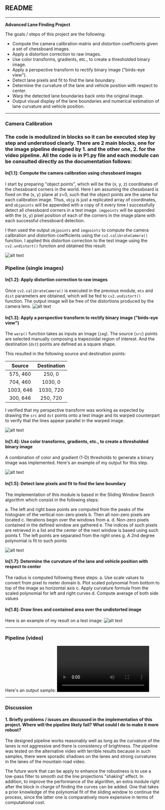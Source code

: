 ## README

---

**Advanced Lane Finding Project**

The goals / steps of this project are the following:

* Compute the camera calibration matrix and distortion coefficients given a set of chessboard images.
* Apply a distortion correction to raw images.
* Use color transforms, gradients, etc., to create a thresholded binary image.
* Apply a perspective transform to rectify binary image ("birds-eye view").
* Detect lane pixels and fit to find the lane boundary.
* Determine the curvature of the lane and vehicle position with respect to center.
* Warp the detected lane boundaries back onto the original image.
* Output visual display of the lane boundaries and numerical estimation of lane curvature and vehicle position.

[//]: # (Image References)

[image1]: ./output/Figure_0.png "Undistorted"
[image2]: ./output/Figure_1.png "Road Transformed"
[image3]: ./output/Figure_2.png "Warp Example"
[image4]: ./output/Figure_3.png "Binary Example"
[image5]: ./output/Figure_4.png "Fit Visual"
[image6]: ./output/Figure_6.png "Output"
[video1]: ./project_video.mp4 "Video"

---

### Camera Calibration

### The code is modulized in blocks so it can be executed step by step and understood clearly. There are 2 main blocks, one for the image pipeline designed by 1. and the other one, 2. for the video pipeline. All the code is in P1.py file and each module can be consulted directly as the documentation follows:

#### In[1.1]: Compute the camera calibration using chessboard images

I start by preparing "object points", which will be the (x, y, z) coordinates of the chessboard corners in the world. Here I am assuming the chessboard is fixed on the (x, y) plane at z=0, such that the object points are the same for each calibration image.  Thus, `objp` is just a replicated array of coordinates, and `objpoints` will be appended with a copy of it every time I successfully detect all chessboard corners in a test image.  `imgpoints` will be appended with the (x, y) pixel position of each of the corners in the image plane with each successful chessboard detection.  

I then used the output `objpoints` and `imgpoints` to compute the camera calibration and distortion coefficients using the `cv2.calibrateCamera()` function.  I applied this distortion correction to the test image using the `cv2.undistort()` function and obtained this result: 

![alt text][image1]

### Pipeline (single images)

#### In[1.2]: Apply distortion correction to raw images

Once `cv2.calibrateCamera()` is executed in the previous module, `mtx` and `dist` parameters are obtained, which will be fed to `cv2.undistort()` function. The output image will be free of the distortions produced by the camera lens.
![alt text][image2]

#### In[1.3]: Apply a perspective transform to rectify binary image ("birds-eye view")

The `warp()` function takes as inputs an image (`img`). The source (`src`) points are selected manually composing a trapezoidal region of interest. And the destination (`dst`) points are defined as a square shape.

This resulted in the following source and destination points:

| Source        | Destination   | 
|:-------------:|:-------------:| 
| 575, 460      | 250, 0        | 
| 704, 460      | 1030, 0      |
| 1003, 646     | 1030, 720      |
| 300, 646      | 250, 720        |

I verified that my perspective transform was working as expected by drawing the `src` and `dst` points onto a test image and its warped counterpart to verify that the lines appear parallel in the warped image.

![alt text][image3]

#### In[1.4]: Use color transforms, gradients, etc., to create a thresholded binary image

A combination of color and gradient (1-D) thresholds to generate a binary image was implemented.  Here's an example of my output for this step.

![alt text][image4]

#### In[1.5]: Detect lane pixels and fit to find the lane boundary

The implementation of this module is based in the Sliding Window Search algorithm which consist in the following steps:

a. The left and right base points are computed from the peaks of the histogram of the vertical non-zero pixels
b. Then all non-zero pixels are located
c. Iterations begin over the windows from a.
d. Non-zero pixels contained in the defined window are gathered
e. The indices of such pixels are retrieved in a list and the center of the next window is based using such points
f. The left points are separated from the right ones
g. A 2nd degree polynomial is fit to such points

![alt text][image5]

#### In[1.7]: Determine the curvature of the lane and vehicle position with respect to center

The radius is computed following these steps:
a. Use scale values to convert from pixel to meter domain
b. Plot scaled polynomial from bottom to top of the image as horizontal axis
c. Apply curvature formula from the scaled polynomial for left and right curves
d. Compute average of both side values

#### In[1.8]: Draw lines and contained area over the undistorted image
Here is an example of my result on a test image:
![alt text][image6]

---

### Pipeline (video)

Here's an output sample:
![alt text][video1]

---

### Discussion

#### 1. Briefly problems / issues are discussed in the implementation of this project.  Where will the pipeline likely fail?  What could I do to make it more robust?

The designed pipeline works reasonably well as long as the curvature of the lanes is not aggressive and there is consistency of brightness. The pipeline was tested on the alternative video with terrible results because in such samples, there were sporadic shadows on the lanes and strong curvatures in the lanes of the mountain road video.

The future work that can be apply to enhance the robustness is to use a low-pass filter to smooth out the line projections "shaking" effect. In addition, to improve the performance of the algorithm, an extra module right after the block in charge of finding the curves can be added. One that takes a prior knowledge of the polynomial fit of the sliding window to continue the process, since the latter one is comparatively more expensive in terms of computational cost.
